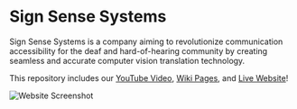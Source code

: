 # Sign Sense Systems

Sign Sense Systems is a company aiming to revolutionize communication accessibility for the deaf and hard-of-hearing community by creating seamless and accurate computer vision translation technology.

This repository includes our [YouTube Video](https://www.youtube.com/watch?v=SCtyG_yJeao), [Wiki Pages](https://github.com/CS230-Group9/Sign-Sense-Systems/wiki), and [Live Website](https://cs230-group9.github.io/Sign-Sense-Systems/)! 

![Website Screenshot](https://user-images.githubusercontent.com/70353051/234369547-39c71b10-65ad-491c-b1a7-c0445f5cb86a.png)